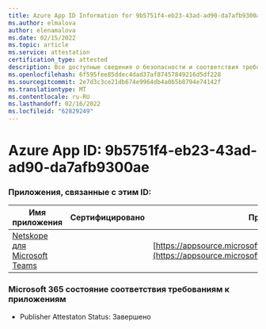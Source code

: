 ```yaml
---
title: Azure App ID Information for 9b5751f4-eb23-43ad-ad90-da7afb9300ae
ms.author: elmalova
author: elenamalova
ms.date: 02/15/2022
ms.topic: article
ms.service: attestation
certification_type: attested
description: Все доступные сведения о безопасности и соответствия требованиям для 9b5751f4-eb23-43ad-ad90-da7afb9300ae.
ms.openlocfilehash: 6f595fee85ddec4dad37af87457849216d5df228
ms.sourcegitcommit: 2e7d3c3ce21db674e9964db4a0b5b8794e74142f
ms.translationtype: MT
ms.contentlocale: ru-RU
ms.lasthandoff: 02/16/2022
ms.locfileid: "62829249"
---
```

# <a name="azure-app-id-9b5751f4-eb23-43ad-ad90-da7afb9300ae"></a>Azure App ID: 9b5751f4-eb23-43ad-ad90-da7afb9300ae


### <a name="apps-associated-with-this-id"></a>Приложения, связанные с этим ID:
| **Имя приложения** | **Сертифицировано** | **Просмотр в AppSource** |
|--------------|---------------|-----------------------|
| [Netskope для Microsoft Teams](https://docs.microsoft.com/microsoft-365-app-certification/forward/netskope.netskope_teams) |  | [https://appsource.microsoft.com/product/office/netskope.netskope_teams](https://appsource.microsoft.com/product/office/netskope.netskope_teams) |

### <a name="microsoft-365-app-compliance-status"></a>Microsoft 365 состояние соответствия требованиям к приложениям
- Publisher Attestaton Status: Завершено
